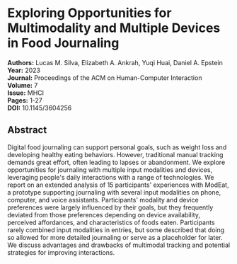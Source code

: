 # Exploring Opportunities for Multimodality and Multiple Devices in Food Journaling

**Authors:** Lucas M. Silva, Elizabeth A. Ankrah, Yuqi Huai, Daniel A. Epstein  
**Year:** 2023  
**Journal:** Proceedings of the ACM on Human-Computer Interaction  
**Volume:** 7  
**Issue:** MHCI  
**Pages:** 1-27  
**DOI:** 10.1145/3604256  

## Abstract
Digital food journaling can support personal goals, such as weight loss and developing healthy eating behaviors. However, traditional manual tracking demands great effort, often leading to lapses or abandonment. We explore opportunities for journaling with multiple input modalities and devices, leveraging people's daily interactions with a range of technologies. We report on an extended analysis of 15 participants' experiences with ModEat, a prototype supporting journaling with several input modalities on phone, computer, and voice assistants. Participants' modality and device preferences were largely influenced by their goals, but they frequently deviated from those preferences depending on device availability, perceived affordances, and characteristics of foods eaten. Participants rarely combined input modalities in entries, but some described that doing so allowed for more detailed journaling or serve as a placeholder for later. We discuss advantages and drawbacks of multimodal tracking and potential strategies for improving interactions.

